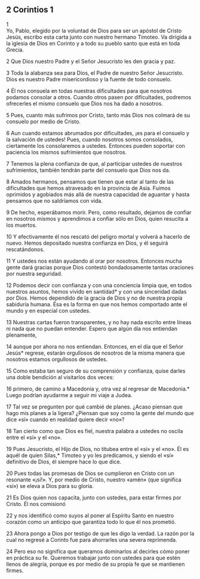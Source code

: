 ## 2 Corintios 1 

1  
Yo, Pablo, elegido por la voluntad de Dios para ser un apóstol de Cristo Jesús,
escribo esta carta junto con nuestro hermano Timoteo. Va dirigida a la iglesia
de Dios en Corinto y a todo su pueblo santo que está en toda Grecia.

2
Que Dios nuestro Padre y el Señor Jesucristo les den gracia y paz.

3
Toda la alabanza sea para Dios, el Padre de nuestro Señor Jesucristo. Dios es
nuestro Padre misericordioso y la fuente de todo consuelo.

4
Él nos consuela en todas nuestras dificultades para que nosotros podamos
consolar a otros. Cuando otros pasen por dificultades, podremos ofrecerles el
mismo consuelo que Dios nos ha dado a nosotros.

5
Pues, cuanto más sufrimos por Cristo, tanto más Dios nos colmará de su consuelo
por medio de Cristo.

6
Aun cuando estamos abrumados por dificultades, ¡es para el consuelo y la
salvación de ustedes! Pues, cuando nosotros somos consolados, ciertamente los
consolaremos a ustedes. Entonces pueden soportar con paciencia los mismos
sufrimientos que nosotros.

7
Tenemos la plena confianza de que, al participar ustedes de nuestros
sufrimientos, también tendrán parte del consuelo que Dios nos da.

8
Amados hermanos, pensamos que tienen que estar al tanto de las dificultades que
hemos atravesado en la provincia de Asia. Fuimos oprimidos y agobiados más allá
de nuestra capacidad de aguantar y hasta pensamos que no saldríamos con vida.

9
De hecho, esperábamos morir. Pero, como resultado, dejamos de confiar en
nosotros mismos y aprendimos a confiar sólo en Dios, quien resucita a los
muertos.

10
Y efectivamente él nos rescató del peligro mortal y volverá a hacerlo de nuevo.
Hemos depositado nuestra confianza en Dios, y él seguirá rescatándonos.

11
Y ustedes nos están ayudando al orar por nosotros. Entonces mucha gente dará
gracias porque Dios contestó bondadosamente tantas oraciones por nuestra
seguridad.

12
Podemos decir con confianza y con una conciencia limpia que, en todos nuestros
asuntos, hemos vivido en santidad* y con una sinceridad dadas por Dios. Hemos
dependido de la gracia de Dios y no de nuestra propia sabiduría humana. Ésa es
la forma en que nos hemos comportado ante el mundo y en especial con ustedes.

13
Nuestras cartas fueron transparentes, y no hay nada escrito entre líneas ni nada
que no puedan entender. Espero que algún día nos entiendan plenamente,

14
aunque por ahora no nos entiendan. Entonces, en el día que el Señor Jesús*
regrese, estarán orgullosos de nosotros de la misma manera que nosotros estamos
orgullosos de ustedes.

15
Como estaba tan seguro de su comprensión y confianza, quise darles una doble
bendición al visitarlos dos veces:

16
primero, de camino a Macedonia y, otra vez al regresar de Macedonia.* Luego
podrían ayudarme a seguir mi viaje a Judea.

17
Tal vez se pregunten por qué cambié de planes. ¿Acaso piensan que hago mis
planes a la ligera? ¿Piensan que soy como la gente del mundo que dice «sí»
cuando en realidad quiere decir «no»?

18
Tan cierto como que Dios es fiel, nuestra palabra a ustedes no oscila entre el
«sí» y el «no».

19
Pues Jesucristo, el Hijo de Dios, no titubea entre el «sí» y el «no». Él es
aquél de quien Silas,* Timoteo y yo les predicamos, y siendo el «sí» definitivo
de Dios, él siempre hace lo que dice.

20
Pues todas las promesas de Dios se cumplieron en Cristo con un resonante «¡sí!».
Y, por medio de Cristo, nuestro «amén» (que significa «sí») se eleva a Dios para
su gloria.

21
Es Dios quien nos capacita, junto con ustedes, para estar firmes por Cristo. Él
nos comisionó

22
y nos identificó como suyos al poner al Espíritu Santo en nuestro corazón como
un anticipo que garantiza todo lo que él nos prometió.

23
Ahora pongo a Dios por testigo de que les digo la verdad. La razón por la cual
no regresé a Corinto fue para ahorrarles una severa reprimenda.

24
Pero eso no significa que queramos dominarlos al decirles cómo poner en práctica
su fe. Queremos trabajar junto con ustedes para que estén llenos de alegría,
porque es por medio de su propia fe que se mantienen firmes.


